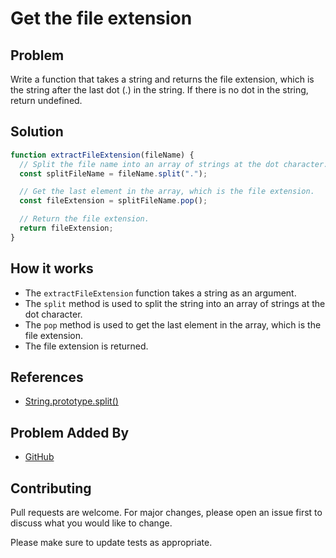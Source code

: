# Get the file extension

## Problem

Write a function that takes a string and returns the file extension, which is the string after the last dot (.) in the string. If there is no dot in the string, return undefined.

## Solution

```javascript
function extractFileExtension(fileName) {
  // Split the file name into an array of strings at the dot character.
  const splitFileName = fileName.split(".");

  // Get the last element in the array, which is the file extension.
  const fileExtension = splitFileName.pop();

  // Return the file extension.
  return fileExtension;
}
```

## How it works

- The `extractFileExtension` function takes a string as an argument.
- The `split` method is used to split the string into an array of strings at the dot character.
- The `pop` method is used to get the last element in the array, which is the file extension.
- The file extension is returned.

## References

- [String.prototype.split()](https://developer.mozilla.org/en-US/docs/Web/JavaScript/Reference/Global_Objects/String/split)

## Problem Added By

- [GitHub](https://github.com/aladin002dz)

## Contributing

Pull requests are welcome. For major changes, please open an issue first to discuss what you would like to change.

Please make sure to update tests as appropriate.
